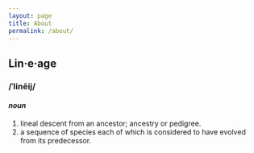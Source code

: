 ```yaml
---
layout: page
title: About
permalink: /about/
---
```

<style>
#about { 
	pointer-events: none; 
	cursor: default; 
	font-weight: bold;
}
</style>

## Lin·e·age

### /ˈlinēij/

#### _noun_


1. lineal descent from an ancestor; ancestry or pedigree. 
2. a sequence of species each of which is considered to have evolved from its predecessor. 

